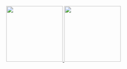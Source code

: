 <!-- official doc: https://github.com/anuraghazra/github-readme-stats -->

<!-- domain: https://milkeclairreadme.vercel.app -->
<!-- username: milkeclair -->
<!-- text_color: #9ad68a -->
<!-- icon_color: #2ed400 -->
<!-- bg_color: #4f2f1f -->
<!-- hide_border: true -->

<!-- stats -->
<!--  hide_title: true -->
<!--  count_private: true -->
<!--  show_icons: true -->
<!--  include_all_commits: true -->
<!--  hide: stars -->
<!--  hide_rank: true -->
<!--  disable_animations: true -->

<!-- langs -->
<!--  hide_title: true -->
<!--  langs_count: 6 -->
<!--  disable_animations: true -->
<!--  layout: compact -->

<p align="left">
  <a href="https://github.com/anuraghazra/github-readme-stats">
    <img height="150px" src="https://milkeclairreadme.vercel.app/api?username=milkeclair&text_color=9ad68a&icon_color=2ed400&bg_color=4f2f1f&hide_border=true&hide_title=true&count_private=true&show_icons=true&include_all_commits=true&hide=stars&hide_rank=true&disable_animations=true&line_height=30" />
  </a>

  <a href="https://github.com/anuraghazra/github-readme-stats">
    <img height="150px" src="https://milkeclairreadme.vercel.app/api/top-langs/?username=milkeclair&text_color=9ad68a&icon_color=2ed400&bg_color=4f2f1f&hide_border=true&hide_title=true&langs_count=6&disable_animations=true&layout=compact" />
  </a>
<p>
